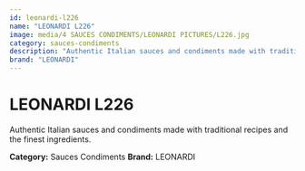 ```yaml
---
id: leonardi-l226
name: "LEONARDI L226"
image: media/4 SAUCES CONDIMENTS/LEONARDI PICTURES/L226.jpg
category: sauces-condiments
description: "Authentic Italian sauces and condiments made with traditional recipes and the finest ingredients."
brand: "LEONARDI"
---
```


# LEONARDI L226

Authentic Italian sauces and condiments made with traditional recipes and the finest ingredients.

**Category:** Sauces Condiments
**Brand:** LEONARDI
